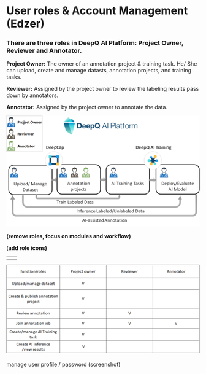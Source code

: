 # User roles & Account Management \(Edzer\)

### There are three roles in DeepQ AI Platform: Project Owner, Reviewer and Annotator. 

**Project Owner:** The owner of an annotation project & training task. He/ She can upload, create and manage datasts, annotation projects, and training tasks. 

**Reviewer:** Assigned by the project owner to review the labeling results pass down by annotators.

**Annotator:** Assigned by the project owner to annotate the data. 

![](../.gitbook/assets/image%20%2894%29.png)

**\(remove roles, focus on modules and workflow\)**



\(**add role icons\)**

|  |  |
| :--- | :--- |
|  |  |

![ The Function/Role matrix of DeepQ AI Platform](../.gitbook/assets/image%20%28103%29.png)







manage user profile / password \(screenshot\)



